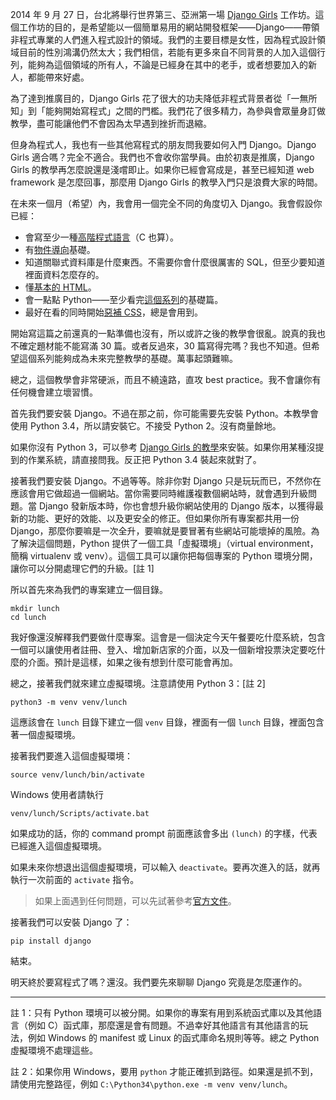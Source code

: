 2014 年 9 月 27 日，台北將舉行世界第三、亞洲第一場 [Django Girls](http://djangogirls.org/taipei) 工作坊。這個工作坊的目的，是希望能以一個簡單易用的網站開發框架——Django——帶領非程式專業的人們進入程式設計的領域。我們的主要目標是女性，因為程式設計領域目前的性別鴻溝仍然太大；我們相信，若能有更多來自不同背景的人加入這個行列，能夠為這個領域的所有人，不論是已經身在其中的老手，或者想要加入的新人，都能帶來好處。

為了達到推廣目的，Django Girls 花了很大的功夫降低非程式背景者從「一無所知」到「能夠開始寫程式」之間的門檻。我們花了很多精力，為參與會眾量身訂做教學，盡可能讓他們不會因為太早遇到挫折而退縮。

但身為程式人，我也有一些其他寫程式的朋友問我要如何入門 Django。Django Girls 適合嗎？完全不適合。我們也不會收你當學員。由於初衷是推廣，Django Girls 的教學再怎麼說還是淺嚐即止。如果你已經會寫成是，甚至已經知道 web framework 是怎麼回事，那麼用 Django Girls 的教學入門只是浪費大家的時間。

在未來一個月（希望）內，我會用一個完全不同的角度切入 Django。我會假設你已經：

* 會寫至少一種[高階程式語言](http://en.wikipedia.org/wiki/High-level_programming_language)（C 也算）。
* 有[物件導向](http://zh.wikipedia.org/zh-hant/面向对象程序设计)基礎。
* 知道關聯式資料庫是什麼東西。不需要你會什麼很厲害的 SQL，但至少要知道裡面資料怎麼存的。
* 懂[基本的 HTML](http://pydoing.blogspot.tw/2012/01/html-5-syntax.html)。
* 會一點點 Python——至少看完[這個系列](http://pydoing.blogspot.tw/2012/10/python-tutorial.html)的基礎篇。
* 最好在看的同時開始[惡補 CSS](http://zh-tw.learnlayout.com)，總是會用到。

開始寫這篇之前還真的一點準備也沒有，所以或許之後的教學會很亂。說真的我也不確定題材能不能寫滿 30 篇。或者反過來，30 篇寫得完嗎？我也不知道。但希望這個系列能夠成為未來完整教學的基礎。萬事起頭難嘛。

總之，這個教學會非常硬派，而且不繞遠路，直攻 best practice。我不會讓你有任何機會建立壞習慣。

首先我們要安裝 Django。不過在那之前，你可能需要先安裝 Python。本教學會使用 Python 3.4，所以請安裝它。不接受 Python 2。沒有商量餘地。

如果你沒有 Python 3，可以參考 [Django Girls 的教學](http://djangogirlstaipei.herokuapp.com/tutorials/installation/)來安裝。如果你用某種沒提到的作業系統，請直接問我。反正把 Python 3.4 裝起來就對了。

接著我們要安裝 Django。不過等等。除非你對 Django 只是玩玩而已，不然你在應該會用它做超過一個網站。當你需要同時維護複數個網站時，就會遇到升級問題。當 Django 發新版本時，你也會想升級你網站使用的 Django 版本，以獲得最新的功能、更好的效能、以及更安全的修正。但如果你所有專案都共用一份 Django，那麼你要嘛是一次全升，要嘛就是要冒著有些網站可能壞掉的風險。為了解決這個問題，Python 提供了一個工具「虛擬環境」（virtual environment，簡稱 virtualenv 或 venv）。這個工具可以讓你把每個專案的 Python 環境分開，讓你可以分開處理它們的升級。[註 1]

所以首先來為我們的專案建立一個目錄。

```
mkdir lunch
cd lunch
```

我好像還沒解釋我們要做什麼專案。這會是一個決定今天午餐要吃什麼系統，包含一個可以讓使用者註冊、登入、增加新店家的介面，以及一個新增投票決定要吃什麼的介面。預計是這樣，如果之後有想到什麼可能會再加。

總之，接著我們就來建立虛擬環境。注意請使用 Python 3：[註 2]

```
python3 -m venv venv/lunch
```

這應該會在 `lunch` 目錄下建立一個 `venv` 目錄，裡面有一個 `lunch` 目錄，裡面包含著一個虛擬環境。

接著我們要進入這個虛擬環境：

```
source venv/lunch/bin/activate
```

Windows 使用者請執行

```
venv/lunch/Scripts/activate.bat
```

如果成功的話，你的 command prompt 前面應該會多出 `(lunch)` 的字樣，代表已經進入這個虛擬環境。

如果未來你想退出這個虛擬環境，可以輸入 `deactivate`。要再次進入的話，就再執行一次前面的 `activate` 指令。

> 如果上面遇到任何問題，可以先試著參考[官方文件](https://docs.python.org/dev/library/venv.html)。

接著我們可以安裝 Django 了：

```
pip install django
```

結束。

明天終於要寫程式了嗎？還沒。我們要先來聊聊 Django 究竟是怎麼運作的。

---

註 1：只有 Python 環境可以被分開。如果你的專案有用到系統函式庫以及其他語言（例如 C）函式庫，那麼還是會有問題。不過幸好其他語言有其他語言的玩法，例如 Windows 的 manifest 或 Linux 的函式庫命名規則等等。總之 Python 虛擬環境不處理這些。

註 2：如果你用 Windows，要用 `python` 才能正確抓到路徑。如果還是抓不到，請使用完整路徑，例如 `C:\Python34\python.exe -m venv venv/lunch`。